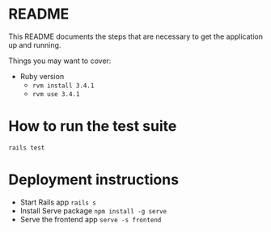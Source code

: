 # README

This README documents the steps that are necessary to get the application up and running.

Things you may want to cover:

* Ruby version
    - `rvm install 3.4.1`
    - `rvm use 3.4.1`

# How to run the test suite

`rails test`

# Deployment instructions

- Start Rails app `rails s`
- Install Serve package `npm install -g serve`
- Serve the frontend app `serve -s frontend`
